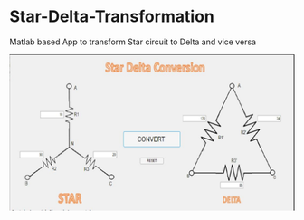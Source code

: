 # Star-Delta-Transformation
Matlab based App to transform Star circuit to Delta and vice versa

![image](live%20photo.JPG)
